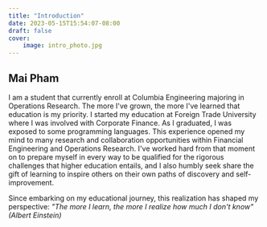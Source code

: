 ```yaml
---
title: "Introduction"
date: 2023-05-15T15:54:07-08:00
draft: false
cover:
    image: intro_photo.jpg
---
```

## Mai Pham
I am a student that currently enroll at Columbia Engineering majoring in Operations Research.
The more I've grown, the more I've learned that education is my priority. I started my education at Foreign Trade University where I was involved with Corporate Finance. As I graduated, I was exposed to some programming languages. This experience opened my mind to many research and collaboration opportunities within Financial Engineering and Operations Research. I've worked hard from that moment on to prepare myself in every way to be qualified for the rigorous challenges that higher education entails, and I also humbly seek share the gift of learning to inspire others on their own paths of discovery and self-improvement.

Since embarking on my educational journey, this realization has shaped my perspective: *"The more I learn, the more I realize how much I don't know" (Albert Einstein)*